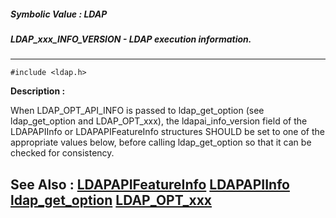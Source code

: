 ##### Symbolic Value : LDAP
##### LDAP_xxx_INFO_VERSION - LDAP execution information.
---
```
#include <ldap.h>
```
**Description :**

When LDAP_OPT_API_INFO is passed to ldap_get_option (see ldap_get_option and 
LDAP_OPT_xxx), the ldapai_info_version field of the LDAPAPIInfo or 
LDAPAPIFeatureInfo structures SHOULD be set to one of the appropriate values 
below, before calling ldap_get_option so that it can be checked for 
consistency.  

**See Also :**
[LDAPAPIFeatureInfo](/reference/Data/LDAPAPIFeatureInfo)
[LDAPAPIInfo](/reference/Data/LDAPAPIInfo)
[ldap_get_option](/reference/Func/ldap_get_option)
[LDAP_OPT_xxx](/reference/Symb/LDAP_OPT_xxx)
---
